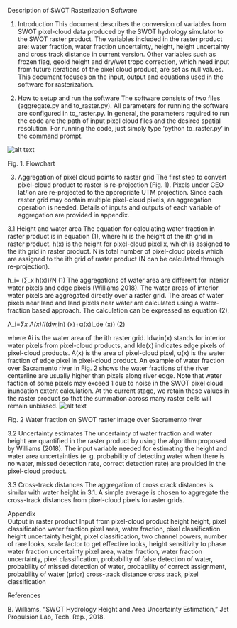  Description of SWOT Rasterization Software

1. Introduction
This document describes the conversion of variables from SWOT pixel-cloud data produced by the SWOT hydrology simulator to the SWOT raster product. The variables included in the raster product are: water fraction, water fraction uncertainty, height, height uncertainty and cross track distance in current version. Other variables such as frozen flag, geoid height and dry/wet tropo correction, which need input from future iterations of the pixel cloud product, are set as null values. This document focuses on the input, output and equations used in the software for rasterization.

2. How to setup and run the software
The software consists of two files (aggregate.py and to_raster.py). All parameters for running the software are configured in  to_raster.py. In general, the parameters required to run the code are the path of input pixel cloud files and the desired spatial resolution. For running the code, just simply type ‘python to_raster.py’ in the command prompt.

![alt text](https://github.com/tamuzhang/Raster-Processor/blob/master/img/Fig1.png)

Fig. 1. Flowchart


3. Aggregation of pixel cloud points to raster grid
The first step to convert pixel-cloud product to raster is re-projection (Fig. 1). Pixels under GEO lat/lon are re-projected to the appropriate UTM projection. Since each raster grid may contain multiple pixel-cloud pixels, an aggregation operation is needed. Details of inputs and outputs of each variable of aggregation are provided in appendix.

3.1 Height and water area
The equation for calculating water fraction in raster product is in equation (1), where hi is the height of the ith grid in raster product. h(x) is the height for pixel-cloud pixel x, which is assigned to the ith grid in raster product. N is total number of pixel-cloud pixels which are assigned to the ith grid of raster product (N can be calculated through re-projection).

h_i=  (∑_x h(x))/N
	(1)
The aggregations of water area are different for interior water pixels and edge pixels (Williams 2018). The water areas of interior water pixels are aggregated directly over a raster grid. The areas of water pixels near land and land pixels near water are calculated using a water-fraction based approach. The calculation can be expressed as equation (2),

A_i=∑_x A(x)(I_(dw,in) (x)+α(x)I_de (x))
	(2)

where Ai is the water area of the ith raster grid. Idw,in(x) stands for interior water pixels from pixel-cloud products, and Ide(x) indicates edge pixels of pixel-cloud products. A(x) is the area of pixel-cloud pixel, α(x) is the water fraction of edge pixel in pixel-cloud product. An example of water fraction over Sacramento river in Fig. 2 shows the water fractions of the river centerline are usually higher than pixels along river edge. Note that water faction of some pixels may exceed 1 due to noise in the SWOT pixel cloud inundation extent calculation. At the current stage, we retain these values in the raster product so that the summation across many raster cells will remain unbiased.
![alt text](https://github.com/tamuzhang/Raster-Processor/blob/master/img/Fig2.png)

Fig. 2 Water fraction on SWOT raster image over Sacramento river

3.2 Uncertainty estimates
The uncertainty of water fraction and water height are quantified in the raster product by using the algorithm proposed by Williams (2018). The input variable needed for estimating the height and water area uncertainties (e. g. probability of detecting water when there is no water, missed detection rate, correct detection rate) are provided in the pixel-cloud product.

3.3 Cross-track distances
The aggregation of cross crack distances is similar with water height in 3.1. A simple average is chosen to aggregate the cross-track distances from pixel-cloud pixels to raster grids.

Appendix  
Output in raster product	Input from pixel-cloud product
height 	height, pixel classification
water fraction	pixel area, water fraction, pixel classification
height uncertainty	height, pixel classification, two channel powers, number of rare looks, scale factor to get effective looks, height sensitivity to phase
water fraction uncertainty	pixel area, water fraction, water fraction uncertainty, pixel classification, probability of false detection of water, probability of missed detection of water, probability of correct assignment, probability of water (prior)
cross-track distance	cross track, pixel classification

References

B. Williams, “SWOT Hydrology Height and Area Uncertainty Estimation,” Jet Propulsion Lab, Tech. Rep., 2018.
